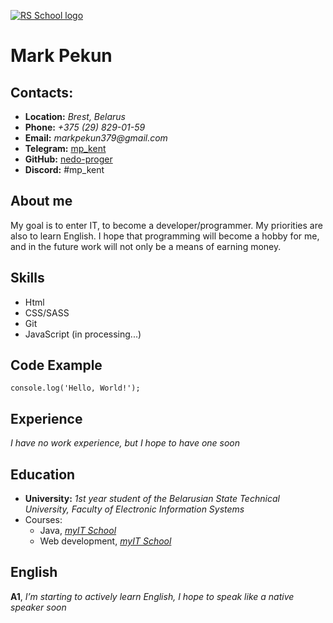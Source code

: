 [![RS School logo](https://app.rs.school/static/images/logo-rsschool3.png)](https://rs.school/)


# Mark Pekun

## Contacts:

- **Location:** _Brest, Belarus_
- **Phone:** _+375 (29) 829-01-59_
- **Email:** _markpekun379&#64;gmail&#46;com_
- **Telegram:** [mp_kent](https://t.me/mp_kent "Write me")
- **GitHub:** [nedo-proger](https://github.com/nedo-proger)
- **Discord:** #mp_kent

## About me

My goal is to enter IT, to become a developer/programmer. My priorities are also to learn English. I hope that programming will become a hobby for me, and in the future work will not only be a means of earning money.

## Skills

- Html
- CSS/SASS
- Git
- JavaScript (in processing...)

## Code Example

```
console.log('Hello, World!');
```

## Experience

_I have no work experience, but I hope to have one soon_

## Education

- **University:** _1st year student of the Belarusian State Technical University, Faculty of Electronic Information Systems_
- Courses:
  - Java, _[myIT School](https://myit.by/)_
  - Web development, _[myIT School](https://myit.by/)_

## English

**A1**, _I’m starting to actively learn English, I hope to speak like a native speaker soon_
